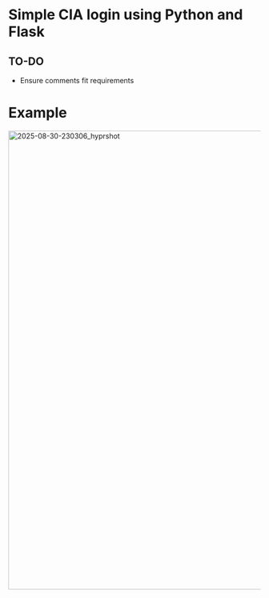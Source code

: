 # Simple CIA login using Python and Flask

## TO-DO
- Ensure comments fit requirements
# Example

<img width="937" height="917" alt="2025-08-30-230306_hyprshot" src="https://github.com/user-attachments/assets/02a87049-de6e-4282-8b63-e4fb9744357a" />

